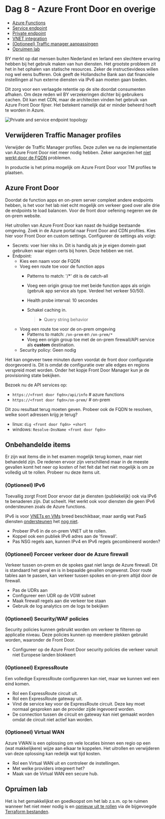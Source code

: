 # Dag 8 - Azure Front Door en overige
* [Azure Functions](#azure-functions)
* [Service endpoint](#service-endpoint)
* [Private endpoint](#private-endpoint)
* [VNET integration](#vnet-integration)
* [(Optioneel) Traffic manager aanpassingen](#optioneel-traffic-manager-aanpassingen)
* [Opruimen lab](#opruimen-lab)

BY merkt op dat mensen buiten Nederland en Ierland een slechtere ervaring hebben bij het gebruik maken van hun diensten. Het grootste probleem zit het in het ophalen van statische resources. Zeker de instructievideos willen nog wel eens bufferen. Ook geeft de Hollandsche Bank aan dat financiele instellingen al hun externe diensten via IPv6 aan moeten gaan bieden.

Dit zorg voor een verlaagde retentie op de site doordat consumenten afhaken. Om deze reden wil BY verzekeringen dichter bij gebruikers cachen. Dit kan met CDN, maar de architecten vinden het gebruik van Azure Front Door fijner. Het betekent namelijk dat er minder beheerd hoeft te worden in Azure.

![Private and service endpoint topology](./data/pe_se.svg)

## Verwijderen Traffic Manager profiles

Verwijder de Traffic Manager profiles. Deze zullen we na de implementatie van Azure Front Door niet meer nodig hebben. Zeker aangezien het [niet werkt door de FQDN](../ex7/README.md#optioneel-traffic-manager-aanpassingen) problemen.

In productie is het prima mogelijk om Azure Front Door voor TM profiles te plaatsen.

## Azure Front Door

Doordat de function apps en on-prem server compleet andere endpoints hebben, is het voor het lab niet echt mogelijk om verkeer goed over alle drie de endpoints te load balancen. Voor de front door oefening negeren we de on-prem website.

Het uitrollen van Azure Front Door kan naast de huidige bestaande omgeving. Zoek in de Azure portal naar Front Door and CDN profiles. Kies hier voor Front Door en custom settings. Configureer de settings als volgt:
* Secrets: voer hier niks in. Dit is handig als je je eigen domein gaat gebruiken waar eigen certs bij horen. Deze hebben we niet.
* Endpoint: 
    * Kies een naam voor de FQDN
    * Voeg een route toe voor de function apps
        * Patterns to match: '/*' dit is de catch-all
        * Voeg een origin group toe met beide function apps als origin (gebruik app service als type. Verdeel het verkeer 50/50).
        * Health probe interval: 10 secondes
        * Schakel caching in.
            > <details><summary>Query string behavior</summary>
            >
            > De gekozen query string caching behavior maakt niet uit voor het lab, maar in productie is het van belang om te [weten wat ze doen](https://learn.microsoft.com/en-us/azure/frontdoor/front-door-caching?pivots=front-door-standard-premium#query-string-behavior).

            </details>
    * Voeg een route toe voor de on-prem omgeving
        * Patterns to match: `/on-prem` en `/on-prem/*`
        * Voeg een origin group toe met de on-prem firewall/API service als **custom** destination.
    * Security policy: Geen nodig

Het kan ongeveer twee minuten duren voordat de front door configuratie doorgevoerd is. Dit is omdat de configuratie over alle edges en regions verspreid moet worden. Onder het kopje Front Door Manager kun je de provisioning state bekijken.

Bezoek nu de API services op:
* `https://<front door fqdn>/api/info`  # azure functions
* `https://<front door fqdn>/on-prem/`  # on-prem

Dit zou resultaat terug moeten geven. Probeer ook de FQDN te resolven, welke soort adressen krijg je terug?
* linux: `dig <front door fqdn> +short`
* windows: `Resolve-DnsName <front door fqdn>`


## Onbehandelde items

Er zijn wat items die in het examen mogelijk terug komen, maar niet behandeld zijn. De redenen ervoor zijn verschillend maar in de meeste gevallen komt het neer op kosten of het feit dat het niet mogelijk is om ze volledig uit te rollen. Probeer nu deze items uit.

### (Optioneel) IPv6

Toevallig zorgt Front Door ervoor dat je diensten (publiekelijk) ook via IPv6 te benaderen zijn. Dat scheelt. Het werkt ook voor diensten die geen IPv6 ondersteunen zoals de Azure functions.

IPv6 is voor [VNETs en VMs](https://learn.microsoft.com/en-us/azure/virtual-network/ip-services/ipv6-overview) breed beschikbaar, maar aardig wat PaaS diensten [ondersteunen](https://learn.microsoft.com/en-us/azure/virtual-network/ip-services/ipv6-overview#limitations) het [nog niet](https://msandbu.org/ipv6-support-in-microsoft-azure/).

* Probeer IPv6 in de on-prem VNET uit te rollen.
* Koppel ook een publiek IPv6 adres aan de 'firewall'.
* Pas NSG regels aan, kunnen IPv4 en IPv6 regels gecombineerd worden?

### (Optioneel) Forceer verkeer door de Azure firewall

Verkeer tussen on-prem en de spokes gaat niet langs de Azure firewall. Dit is standaard het geval en is in bepaalde gevallen ongewenst. Door route tables aan te passen, kan verkeer tussen spokes en on-prem altijd door de firewall.

* Pas de UDRs aan
* Configureer een UDR op de VGW subnet
* Maak firewall regels aan die verkeer toe staan
* Gebruik de log analytics om de logs te bekijken

### (Optioneel) Security/WAF policies

Security policies kunnen gebruikt worden om verkeer te filteren op applicatie niveau. Deze policies kunnen op meerdere plekken gebruikt worden, waaronder de Front Door.

* Configureer op de Azure Front Door security policies die verkeer vanuit niet Europese landen blokkeert

### (Optioneel) ExpressRoute

Een volledige ExpressRoute configureren kan niet, maar we kunnen wel een eind komen. 

* Rol een ExpressRoute circuit uit.
* Rol een ExpressRoute gateway uit.
* Vind de service key voor de ExpressRoute circuit. Deze key moet normaal gesproken aan de provider zijde ingevoerd worden.
* De connection tussen de circuit en gateway kan niet gemaakt worden omdat de circuit niet actief kan worden.

### (Optioneel) Virtual WAN

Azure VWAN is een oplossing om vele locaties binnen een regio op een (wat makkelijkere) wijze aan elkaar te koppelen. Het uitrollen en verwijderen van deze oplossing kan redelijk wat tijd kosten.

* Rol een Virtual WAN uit en controleer de instellingen.
* Met welke providers integreert het?
* Maak van de Virtual WAN een secure hub.

## Opruimen lab

Het is het gemakkelijkst en goedkoopst om het lab z.s.m. op te ruimen wanneer het niet meer nodig is en [opnieuw uit te rollen](../README.md#lab-checkpoints) via de bijgevoegde [Terraform bestanden](./tf/).
